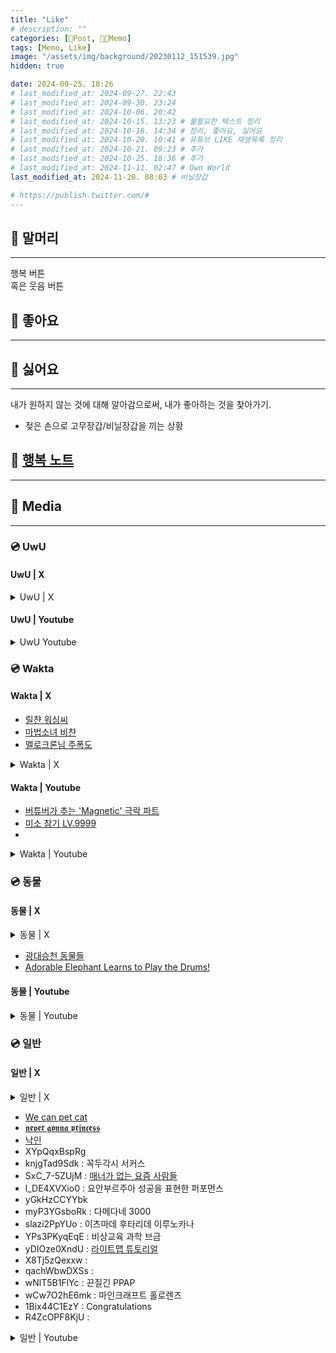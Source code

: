 ```yaml
---
title: "Like"
# description: ""
categories: [📀Post, 🍋‍🟩Memo]
tags: [Memo, Like]
image: "/assets/img/background/20230112_151539.jpg"
hidden: true

date: 2024-09-25. 18:26
# last_modified_at: 2024-09-27. 22:43
# last_modified_at: 2024-09-30. 23:24
# last_modified_at: 2024-10-06. 20:42
# last_modified_at: 2024-10-15. 13:23 # 불필요한 텍스트 정리
# last_modified_at: 2024-10-16. 14:34 # 정리, 좋아요, 싫어요
# last_modified_at: 2024-10-20. 10:41 # 유튜브 LIKE 재생목록 정리
# last_modified_at: 2024-10-21. 09:23 # 추가
# last_modified_at: 2024-10-25. 18:36 # 추가
# last_modified_at: 2024-11-11. 02:47 # Own World
last_modified_at: 2024-11-20. 08:03 # 비닐장갑

# https://publish.twitter.com/#
---
```


## 📀 말머리

---

행복 버튼  
혹은 웃음 버튼  

## 📀 좋아요

---

## 📀 싫어요

---

내가 원하지 않는 것에 대해 알아감으로써, 내가 좋아하는 것을 찾아가기.  

- 젖은 손으로 고무장갑/비닐장갑을 끼는 상황

## 📀 [행복 노트](https://x.com/pitco_dew/status/1845465738641129535)

---

## 📀 Media

---

### 💿 UwU

#### UwU | X

<details>
	<summary>UwU | X</summary>

<blockquote class="twitter-tweet" data-media-max-width="720" data-lang="ko"><a href="https://twitter.com/lanxcer/status/1332376282907037696?ref_src=twsrc%5Etfw">Jill</a></blockquote> <script async src="https://platform.twitter.com/widgets.js" charset="utf-8"></script>

<blockquote class="twitter-tweet" data-media-max-width="720" data-lang="ko"><a href="https://twitter.com/rnna_7/status/1827960032601706539?ref_src=twsrc%5Etfw">Jill</a></blockquote> <script async src="https://platform.twitter.com/widgets.js" charset="utf-8"></script>

<blockquote class="twitter-tweet" data-media-max-width="720" data-lang="ko"><a href="https://twitter.com/esukevi/status/1840763036308509079?ref_src=twsrc%5Etfw">3D Pixel</a></blockquote> <script async src="https://platform.twitter.com/widgets.js" charset="utf-8"></script>

<blockquote class="twitter-tweet" data-media-max-width="720" data-lang="ko"><a href="https://twitter.com/tomatoketchup96/status/1842562690407133519?ref_src=twsrc%5Etfw">Jill</a></blockquote> <script async src="https://platform.twitter.com/widgets.js" charset="utf-8"></script>

<blockquote class="twitter-tweet" data-media-max-width="720" data-lang="ko"><a href="https://twitter.com/ourloxeisgrxxt/status/1844069882071232930?ref_src=twsrc%5Etfw">아피미쿠 4컷</a></blockquote> <script async src="https://platform.twitter.com/widgets.js" charset="utf-8"></script>

<blockquote class="twitter-tweet" data-media-max-width="720" data-lang="ko"><a href="https://twitter.com/TopGyaru/status/1791713728422920473?ref_src=twsrc%5Etfw">World if we</a></blockquote> <script async src="https://platform.twitter.com/widgets.js" charset="utf-8"></script>

<blockquote class="twitter-tweet" data-media-max-width="720" data-lang="ko"><a href="https://twitter.com/kindcow__/status/1823234476602016033?ref_src=twsrc%5Etfw">빙과</a></blockquote> <script async src="https://platform.twitter.com/widgets.js" charset="utf-8"></script>

<blockquote class="twitter-tweet" data-media-max-width="720" data-lang="ko"><a href="https://twitter.com/1v9GG_/status/1809297679781855562?ref_src=twsrc%5Etfw">미니미 소나/그웬</a></blockquote> <script async src="https://platform.twitter.com/widgets.js" charset="utf-8"></script>

<blockquote class="twitter-tweet" data-media-max-width="720" data-lang="ko"><a href="https://twitter.com/yomooog/status/1812734381817205016?ref_src=twsrc%5Etfw">네코마타</a></a></blockquote> <script async src="https://platform.twitter.com/widgets.js" charset="utf-8"></script>

<blockquote class="twitter-tweet" data-media-max-width="720" data-lang="ko"><a href="https://twitter.com/nn161_9/status/1782726116320432446?ref_src=twsrc%5Etfw">니콜</a></blockquote> <script async src="https://platform.twitter.com/widgets.js" charset="utf-8"></script>

<blockquote class="twitter-tweet" data-media-max-width="720" data-lang="ko"><a href="https://twitter.com/RumblyF/status/1777038426946076704?ref_src=twsrc%5Etfw">짧은 애니메이션 스케치</a></blockquote> <script async src="https://platform.twitter.com/widgets.js" charset="utf-8"></script>

<blockquote class="twitter-tweet" data-media-max-width="720" data-lang="ko"><a href="https://twitter.com/yuumagurenooto/status/1692171607798923580?ref_src=twsrc%5Etfw">？？？？</a></blockquote> <script async src="https://platform.twitter.com/widgets.js" charset="utf-8"></script>

<blockquote class="twitter-tweet" data-media-max-width="720" data-lang="ko"><a href="https://twitter.com/arisu_archive/status/1656220719116849152?ref_src=twsrc%5Etfw">블루아카이브</a></blockquote> <script async src="https://platform.twitter.com/widgets.js" charset="utf-8"></script>

<blockquote class="twitter-tweet" data-media-max-width="720" data-lang="ko"><a href="https://twitter.com/notephos/status/1845994480224047167?ref_src=twsrc%5Etfw">최애의 아이</a></blockquote> <script async src="https://platform.twitter.com/widgets.js" charset="utf-8"></script>

</details>

#### UwU | Youtube

<details>
	<summary>UwU Youtube</summary>

DJMAX RESPECT V Muse Dash DLC Trailer  
{% include embed/youtube.html id = "Ec-o7ADa0p8" %}
체인소맨 애니메이션 오프닝  
{% include embed/youtube.html id = "dFlDRhvM4L0" %}
GenshoYasuda  
{% include embed/youtube.html id = "rPRV0CIbitQ" %}
{% include embed/youtube.html id = "kHQCJDo_RzI" %}
{% include embed/youtube.html id = "UxHsGE0JCuw" %}
{% include embed/youtube.html id = "6aRD4Dc4jEM" %}
Uno  
{% include embed/youtube.html id = "T3bdwuYaTkk" %}
Huh?  
{% include embed/youtube.html id = "XbdPzCW-bnI" %}
ZZZ  
{% include embed/youtube.html id = "_xXIC96jXBQ" %}
{% include embed/youtube.html id = "hXxMoRT0dmo" %}
{% include embed/youtube.html id = "x9iege1KDck" %}
Digitalcircus  
{% include embed/youtube.html id = "eeh0lx9D6xA" %}
{% include embed/youtube.html id = "G23fRh_cMmk" %}
억꾸꾸가 아님을 신리쨩으로 증명  
{% include embed/youtube.html id = "lc-268zfKjw" %}

</details>

### 💿 Wakta

#### Wakta | X

- [릴챤 워싱씨](https://x.com/cocho224/status/1735709034085486894)
- [마법소녀 비챤](https://x.com/Nega_mannaz/status/1671896491047395329)
- [멜로크론님 주폭도](https://x.com/melochron/status/1670998635646177281)

<details>
	<summary>Wakta | X</summary>

<blockquote class="twitter-tweet" data-media-max-width="720" data-lang="ko"><a href="https://twitter.com/foxleaf610/status/1839518326520729975?ref_src=twsrc%5Etfw">으음!?</a></blockquote> <script async src="https://platform.twitter.com/widgets.js" charset="utf-8"></script>

<blockquote class="twitter-tweet" data-media-max-width="720" data-lang="ko"><a href="https://twitter.com/V1ichan/status/1841138251756941645?ref_src=twsrc%5Etfw">갓경</a></blockquote> <script async src="https://platform.twitter.com/widgets.js" charset="utf-8"></script>

<blockquote class="twitter-tweet" data-media-max-width="720" data-lang="ko"><a href="https://twitter.com/migyul22/status/1841737603210739767?ref_src=twsrc%5Etfw">보거형과 와꾸텽</a></blockquote> <script async src="https://platform.twitter.com/widgets.js" charset="utf-8"></script>

<blockquote class="twitter-tweet" data-media-max-width="720" data-lang="ko"><a href="https://twitter.com/iam_282/status/1746507042029015199?ref_src=twsrc%5Etfw">칵</a></blockquote> <script async src="https://platform.twitter.com/widgets.js" charset="utf-8"></script>

<blockquote class="twitter-tweet" data-media-max-width="720" data-lang="ko"><a href="https://twitter.com/buck_0610/status/1656699566127976449?ref_src=twsrc%5Etfw">고개 까딱임</a></blockquote> <script async src="https://platform.twitter.com/widgets.js" charset="utf-8"></script>

<blockquote class="twitter-tweet" data-media-max-width="720" data-lang="ko"><a href="https://twitter.com/Abchimy__/status/1834858069144355204?ref_src=twsrc%5Etfw">마리</a></blockquote> <script async src="https://platform.twitter.com/widgets.js" charset="utf-8"></script>

<blockquote class="twitter-tweet" data-media-max-width="720" data-lang="ko"><a href="https://twitter.com/ch5danforwakta/status/1807043324068643248?ref_src=twsrc%5Etfw">미미짱짱세용과 티파니</a></blockquote> <script async src="https://platform.twitter.com/widgets.js" charset="utf-8"></script>

<blockquote class="twitter-tweet" data-media-max-width="720" data-lang="ko"><a href="https://twitter.com/dyubu0902/status/1740350296336028136?ref_src=twsrc%5Etfw">너에게 닿기를 - 베드엔딩</a></blockquote> <script async src="https://platform.twitter.com/widgets.js" charset="utf-8"></script>

<blockquote class="twitter-tweet" data-media-max-width="720" data-lang="ko"><a href="https://twitter.com/Hzip_001/status/1735288649930133602?ref_src=twsrc%5Etfw">ㅔ</a></blockquote> <script async src="https://platform.twitter.com/widgets.js" charset="utf-8"></script>

<blockquote class="twitter-tweet" data-media-max-width="720" data-lang="ko"><a href="https://twitter.com/dyubu0902/status/1737761292939821071?ref_src=twsrc%5Etfw">이세페 르르땅</a></blockquote> <script async src="https://platform.twitter.com/widgets.js" charset="utf-8"></script>

<blockquote class="twitter-tweet" data-media-max-width="720" data-lang="ko"><a href="https://twitter.com/swnchann/status/1707345849750306970?ref_src=twsrc%5Etfw">앙탈 르르땅</a></blockquote> <script async src="https://platform.twitter.com/widgets.js" charset="utf-8"></script>

<blockquote class="twitter-tweet" data-media-max-width="720" data-lang="ko"><a href="https://twitter.com/mkmk01092/status/1693080163687231976?ref_src=twsrc%5Etfw">분홍 르르땅</a></blockquote> <script async src="https://platform.twitter.com/widgets.js" charset="utf-8"></script>

<blockquote class="twitter-tweet" data-media-max-width="720" data-lang="ko"><a href="https://twitter.com/drr7518/status/1688904846135676930?ref_src=twsrc%5Etfw">여우였어 르르땅</a></blockquote> <script async src="https://platform.twitter.com/widgets.js" charset="utf-8"></script>

<blockquote class="twitter-tweet" data-media-max-width="720" data-lang="ko"><a href="https://twitter.com/dd_epari/status/1685296944900632577?ref_src=twsrc%5Etfw">확대 르르땅</a></blockquote> <script async src="https://platform.twitter.com/widgets.js" charset="utf-8"></script>

<blockquote class="twitter-tweet" data-media-max-width="720" data-lang="ko"><a href="https://twitter.com/jr_rixve/status/1640255759303970817?ref_src=twsrc%5Etfw">앙 르르땅</a></blockquote> <script async src="https://platform.twitter.com/widgets.js" charset="utf-8"></script>

<blockquote class="twitter-tweet" data-media-max-width="720" data-lang="ko"><a href="https://twitter.com/WAK_aci/status/1610678723325628416?ref_src=twsrc%5Etfw">토끼 르르땅</a></blockquote> <script async src="https://platform.twitter.com/widgets.js" charset="utf-8"></script>

<blockquote class="twitter-tweet" data-media-max-width="720" data-lang="ko"><a href="https://twitter.com/Bobppa_owo/status/1798027418336366791?ref_src=twsrc%5Etfw"> 하품하는 토끼 르릇땅 </a></blockquote> <script async src="https://platform.twitter.com/widgets.js" charset="utf-8"></script>

<blockquote class="twitter-tweet" data-media-max-width="720" data-lang="ko"><a href="https://twitter.com/drr7518/status/1609320745074831361?ref_src=twsrc%5Etfw">드르륵 탁</a></blockquote> <script async src="https://platform.twitter.com/widgets.js" charset="utf-8"></script>

<blockquote class="twitter-tweet" data-media-max-width="720" data-lang="ko"><a href="https://twitter.com/lem_ming_/status/1604833431107833856?ref_src=twsrc%5Etfw">칭얼 르르땅</a></blockquote> <script async src="https://platform.twitter.com/widgets.js" charset="utf-8"></script>

<blockquote class="twitter-tweet" data-media-max-width="720" data-lang="ko"><a href="https://twitter.com/lem_ming_/status/1601158708641247232?ref_src=twsrc%5Etfw">쪽 콘르르</a></blockquote> <script async src="https://platform.twitter.com/widgets.js" charset="utf-8"></script>

<blockquote class="twitter-tweet" data-media-max-width="720" data-lang="ko"><a href="https://twitter.com/lem_ming_/status/1597575431754231809?ref_src=twsrc%5Etfw">냥냥펀치 르르땅</a></blockquote> <script async src="https://platform.twitter.com/widgets.js" charset="utf-8"></script>

<blockquote class="twitter-tweet" data-media-max-width="720" data-lang="ko"><a href="https://twitter.com/Nyong_wak/status/1529814456363995136?ref_src=twsrc%5Etfw">쾌녀 르르땅</a></blockquote> <script async src="https://platform.twitter.com/widgets.js" charset="utf-8"></script>

<blockquote class="twitter-tweet" data-media-max-width="720" data-lang="ko"><a href="https://twitter.com/canindaeyo/status/1673600024905928705?ref_src=twsrc%5Etfw">브이챤</a></blockquote> <script async src="https://platform.twitter.com/widgets.js" charset="utf-8"></script>

<blockquote class="twitter-tweet" data-media-max-width="720" data-lang="ko"><a href="https://twitter.com/plu_Vii_a/status/1596188612403818496?ref_src=twsrc%5Etfw">왕</a></blockquote> <script async src="https://platform.twitter.com/widgets.js" charset="utf-8"></script>

<blockquote class="twitter-tweet" data-media-max-width="720" data-lang="ko"><a href="https://twitter.com/seguZzangsegu/status/1692502799630971339?ref_src=twsrc%5Etfw">비상 볼빵빵</a></blockquote> <script async src="https://platform.twitter.com/widgets.js" charset="utf-8"></script>

<blockquote class="twitter-tweet" data-media-max-width="720" data-lang="ko"><a href="https://twitter.com/seguZzangsegu/status/1693276937626800335?ref_src=twsrc%5Etfw">홈파티</a></blockquote> <script async src="https://platform.twitter.com/widgets.js" charset="utf-8"></script>

<blockquote class="twitter-tweet" data-media-max-width="720" data-lang="ko"><a href="https://twitter.com/ff9910e/status/1723670261378257056?ref_src=twsrc%5Etfw">몸 꼬이는 르르땅</a></blockquote> <script async src="https://platform.twitter.com/widgets.js" charset="utf-8"></script>

<blockquote class="twitter-tweet" data-media-max-width="720" data-lang="ko"><a href="https://twitter.com/dd_epari/status/1725156673558392979?ref_src=twsrc%5Etfw">스시버거</a></blockquote> <script async src="https://platform.twitter.com/widgets.js" charset="utf-8"></script>

<blockquote class="twitter-tweet" data-media-max-width="720" data-lang="ko"><a href="https://twitter.com/dd_epari/status/1692872918467068135?ref_src=twsrc%5Etfw">참혹한 모습</a></blockquote> <script async src="https://platform.twitter.com/widgets.js" charset="utf-8"></script>

<blockquote class="twitter-tweet" data-media-max-width="720" data-lang="ko"><a href="https://twitter.com/sollog8__/status/1738187007720063082?ref_src=twsrc%5Etfw">카감</a></blockquote> <script async src="https://platform.twitter.com/widgets.js" charset="utf-8"></script>

<blockquote class="twitter-tweet" data-media-max-width="720" data-lang="ko"><a href="https://twitter.com/drr7518/status/1542861876358705153?ref_src=twsrc%5Etfw">고루시</a></blockquote> <script async src="https://platform.twitter.com/widgets.js" charset="utf-8"></script>

<blockquote class="twitter-tweet" data-media-max-width="720" data-lang="ko"><a href="https://twitter.com/i__ii_11/status/1707719338810360028?ref_src=twsrc%5Etfw">마법 숙녀</a></blockquote> <script async src="https://platform.twitter.com/widgets.js" charset="utf-8"></script>

</details>

#### Wakta | Youtube

- [버튜버가 추는 'Magnetic' 극락 파트](https://www.youtube.com/watch?v=_FOAijVo3_w)
- [미소 참기 LV.9999](https://www.youtube.com/watch?v=ajyEGw6hD_E)
- [](https://youtu.be/nunEtQM82fo?si=WVKRgHb8rSQdK8D2)

<details>
	<summary>Wakta | Youtube</summary>

오카네 고세구  
{% include embed/youtube.html id = "ofA-OwBfMVM" %}
HONEYPIE  
{% include embed/youtube.html id = "uAqe7OoksNM" %}
귀여운 두들댄스!  
{% include embed/youtube.html id = "YAWjX5TTgOk" %}
베란다즈의 인사법  
{% include embed/youtube.html id = "3dAp1PHvO2k" %}
마츠다 세이코 - 푸른산호초 cover  
{% include embed/youtube.html id = "d2c9Q9HCGaQ" %}
갈 땐 가더라도 담배 한 대 정도는 괜찮잖아?  
{% include embed/youtube.html id = "PAmPrZHWwcY" %}
비챤님이랑 스근하게 맞담하기  
{% include embed/youtube.html id = "KiFfbTO1Kak" %}
이세돌 피코파크 합방  
{% include embed/youtube.html id = "hByavt7X52E" %}
또 시작이네  
{% include embed/youtube.html id = "wXeX8-N_kY0" %}
밖에서 자기도 모르게 내수 용어를 쓰는 메보즈  
{% include embed/youtube.html id = "mTe94pi2V44" %}
아이네식 경멸 표정  
{% include embed/youtube.html id = "MO0OA0Xg53Y" %}
목소리 갑자기 바뀌는 르르땅  
{% include embed/youtube.html id = "MN5CSuZQ-Co" %}
역대급 주랄  
{% include embed/youtube.html id = "0Wt9R4JwPMg" %}
닥쳐 사랑해  
{% include embed/youtube.html id = "YEHGfqquWqc" %}
흠르르  
{% include embed/youtube.html id = "koRKcVCpJc0" %}
모뇨모뇨모뇨모뇨  
{% include embed/youtube.html id = "QUjyCMBiiJU" %}
AI 번역 영상을 다시 AI로 번역한다면?  
{% include embed/youtube.html id = "FqUBfuhyKzQ" %}
주르르 차렷.  
{% include embed/youtube.html id = "rJHxnQQ2lb0" %}
지치고 힘들때 보세요  
{% include embed/youtube.html id = "jXN23Gqr5rQ" %}
자기 vs 안자기  
{% include embed/youtube.html id = "ckIZqOsKD1g" %}
비소가 더 바보인 이유  
{% include embed/youtube.html id = "eJhLBHFra-s" %}
나두 여자야  
{% include embed/youtube.html id = "-cyHxzblc44" %}
망냥냥의 사인은 B  
{% include embed/youtube.html id = "FsW0ezv2ckM" %}
앙 내꺼띠~  
{% include embed/youtube.html id = "ODGubRQsLI8" %}
그거 실례라구요!!!  
{% include embed/youtube.html id = "cl5Jp10yooE" %}
죽으면 캐릭터가 삭제되는 짱 어려운 게임 ㄷㄷ  
{% include embed/youtube.html id = "vAPbSOanY2U" %}
어딘가 이상한 And July MV  
{% include embed/youtube.html id = "lxZVngiJKvg" %}
이세돌 규정위반  
{% include embed/youtube.html id = "R7gyqUkYkso" %}
대박유행예감 호감송  
{% include embed/youtube.html id = "XD07S3xia8w" %}
미안 르르땅 근데 오늘 이쁘네  
{% include embed/youtube.html id = "gz9g0H2dooI" %}
멤버들과 2021 빼빼로데이 영상 같이보기  
{% include embed/youtube.html id = "H-TNUcNGBdo" %}
이세돌 풀더빙 미연시 1탄  
{% include embed/youtube.html id = "y6mnUx580yQ" %}
왁굳님 집  
{% include embed/youtube.html id = "H5_euoo7ekM" %}
주르르의 이세돌 데뷔 전 전생  
{% include embed/youtube.html id = "0ZT78C6N1oc" %}
르르 삐질게!  
{% include embed/youtube.html id = "K19LFTjQ6zY" %}
비챤의 결혼식  
{% include embed/youtube.html id = "K9_IP1Cgr54" %}
부동의 첫사랑 통기타 라이브  
{% include embed/youtube.html id = "R_KHMGpnXAc" %}
생일날 생축노래를 본인이 부르는 사람  
{% include embed/youtube.html id = "S6mfLrjQAbU" %}
가만있지 않을꼬야  
{% include embed/youtube.html id = "smU7MqFE_Ag" %}
뒤집힌 이네~  
{% include embed/youtube.html id = "ymdbOTccy5o" %}
절대 못때리는 위빙  
{% include embed/youtube.html id = "XzoQGAVFeVE" %}
고멤 2주년  
{% include embed/youtube.html id = "1-87BrfMnqg" %}
10초동안 갑분싸난 도네 리액션  
{% include embed/youtube.html id = "15Pq8u6mLzA" %}
르르방 최초 업적 달성 축하드립니다.  
{% include embed/youtube.html id = "d81xoQbyZnk" %}
'이기자'를 거꾸로 하면?  
{% include embed/youtube.html id = "4YmTmrBPEl4" %}
하쿠가 심은 나무 부수는 캘칼  
{% include embed/youtube.html id = "Sel8MhE7CXE" %}
아이돌의 살냄새  
{% include embed/youtube.html id = "mG7oTXjSJjI" %}
오빠 차 있어?  
{% include embed/youtube.html id = "70hu9IFj7n8" %}
환불이 두려운 당근네  
{% include embed/youtube.html id = "fTflAb2r63A" %}
채팅없어서 눈치 보는 버튜버  
{% include embed/youtube.html id = "Gg-QPa5n9gc" %}
둘기 뭐야!  
{% include embed/youtube.html id = "xKEdjJixWMU" %}
절대 사과 하지 않는 남편  
{% include embed/youtube.html id = "gK1gz5qeB7U" %}

</details>

### 💿 동물

#### 동물 | X

<details>
	<summary>동물 | X</summary>

<blockquote class="twitter-tweet" data-media-max-width="720" data-lang="ko"><a href="https://twitter.com/PostsOfCats/status/1832676429219193163?ref_src=twsrc%5Etfw">앉는 검은 고양이</a></blockquote> <script async src="https://platform.twitter.com/widgets.js" charset="utf-8"></script>

<blockquote class="twitter-tweet" data-media-max-width="720" data-lang="ko"><a href="https://twitter.com/healing_storage/status/1817052216907432405?ref_src=twsrc%5Etfw">긴 막대기를 문 닥스훈트</a></blockquote> <script async src="https://platform.twitter.com/widgets.js" charset="utf-8"></script>

<blockquote class="twitter-tweet" data-media-max-width="720" data-lang="ko"><a href="https://twitter.com/healing_storage/status/1809560899189109154?ref_src=twsrc%5Etfw">들 뜬 시바</a></blockquote> <script async src="https://platform.twitter.com/widgets.js" charset="utf-8"></script>

<blockquote class="twitter-tweet" data-media-max-width="720" data-lang="ko"><a href="https://twitter.com/healing_storage/status/1808058526633472184?ref_src=twsrc%5Etfw">3단 고양이</a></blockquote> <script async src="https://platform.twitter.com/widgets.js" charset="utf-8"></script>

<blockquote class="twitter-tweet" data-media-max-width="720" data-lang="ko"><a href="https://twitter.com/healing_storage/status/1807071434189258959?ref_src=twsrc%5Etfw">하얀 족제비</a></blockquote> <script async src="https://platform.twitter.com/widgets.js" charset="utf-8"></script>

<blockquote class="twitter-tweet" data-media-max-width="720" data-lang="ko"><a href="https://twitter.com/healing_storage/status/1835637176522142096?ref_src=twsrc%5Etfw">베개를 문 고양이</a></blockquote> <script async src="https://platform.twitter.com/widgets.js" charset="utf-8"></script>

<blockquote class="twitter-tweet" data-media-max-width="720" data-lang="ko"><a href="https://twitter.com/shouldhaveanima/status/1690287463951118336?ref_src=twsrc%5Etfw">아기 문어</a></blockquote> <script async src="https://platform.twitter.com/widgets.js" charset="utf-8"></script>

<blockquote class="twitter-tweet" data-media-max-width="720" data-lang="ko"><a href="https://twitter.com/healing_storage/status/1637682747803324416?ref_src=twsrc%5Etfw">웰시코기</a></blockquote> <script async src="https://platform.twitter.com/widgets.js" charset="utf-8"></script>

</details>

- [광대승천 동물들](https://www.youtube.com/watch?v=6GtBMQ_JaXg)
- [Adorable Elephant Learns to Play the Drums!](https://www.youtube.com/watch?v=TMg0hDCm31k)

#### 동물 | Youtube

<details>
	<summary>동물 | Youtube</summary>

wawa  
{% include embed/youtube.html id = "N_s_ZTeiXxE" %}
도시공원에 작은 물그릇 하나 갖다두면 생기는 일  
{% include embed/youtube.html id = "GDDDYmS2SMM" %}
이집트 다합에서 밥을 먹으면?  
{% include embed/youtube.html id = "-Z_hFj4S9Q8" %}

</details>

### 💿 일반

#### 일반 | X

<details>
	<summary>일반 | X</summary>

<blockquote class="twitter-tweet" data-media-max-width="720" data-lang="ko"><a href="https://twitter.com/maburuiz/status/1832761200326689230?ref_src=twsrc%5Etfw">Michael, what's wrong?</a></blockquote> <script async src="https://platform.twitter.com/widgets.js" charset="utf-8"></script>

<blockquote class="twitter-tweet" data-media-max-width="720" data-lang="ko"><a href="https://twitter.com/Hanguny/status/1541239177328463872?ref_src=twsrc%5Etfw">하루 우라라</a></blockquote> <script async src="https://platform.twitter.com/widgets.js" charset="utf-8"></script>

<blockquote class="twitter-tweet" data-media-max-width="720" data-lang="ko"><a href="https://twitter.com/tyomateee/status/1654796088979886080?ref_src=twsrc%5Etfw">두부까는 호시노 겐</a></blockquote> <script async src="https://platform.twitter.com/widgets.js" charset="utf-8"></script>

<blockquote class="twitter-tweet" data-media-max-width="720" data-lang="ko"><a href="https://twitter.com/TheFigen_/status/1815166372693070245?ref_src=twsrc%5Etfw">축구 테이블</a></blockquote> <script async src="https://platform.twitter.com/widgets.js" charset="utf-8"></script>

<blockquote class="twitter-tweet" data-media-max-width="720" data-lang="ko"><a href="https://twitter.com/_MisterMiles_/status/1804089382556545120?ref_src=twsrc%5Etfw">닌텐도</a></blockquote> <script async src="https://platform.twitter.com/widgets.js" charset="utf-8"></script>

<blockquote class="twitter-tweet" data-media-max-width="720" data-lang="ko"><a href="https://twitter.com/GameboyJuntaro/status/1656345846936670208?ref_src=twsrc%5Etfw">VA-11 HALL-A GameBoy</a></blockquote> <script async src="https://platform.twitter.com/widgets.js" charset="utf-8"></script>

</details>

- [We can pet cat](https://www.youtube.com/watch?v=3m5a7pVqLNc)
- [𝖓𝖊𝖛𝖊𝖗 𝖌𝖔𝖓𝖓𝖆 𝖕𝖗𝖎𝖓𝖈𝖊𝖘𝖘](https://www.youtube.com/watch?v=MYpZYPI-cYI)
- [낙인](https://www.youtube.com/watch?v=dJxyL8R5dBs)
- XYpQqxBspRg
- knjgTad9Sdk : 꼭두각시 서커스
- SxC_7-5ZUjM : [매너가 없는 요즘 사람들](https://www.fmkorea.com/6794331213)
- l_DE4XVXio0 : 요안부르주아 성공을 표현한 퍼포먼스
- yGkHzCCYYbk
- myP3YGsboRk : 다메다네 3000
- slazi2PpYUo : 이츠마데 후타리데 이루노카나
- YPs3PKyqEqE : 비상교육 과학 브금
- yDIOze0XndU : [라이트맵 튜토리얼](https://discussions.unity.com/t/bakery-gpu-lightmapper-v1-96-rtpreview-released/704890/5470?page=274)
- X8Tj5zQexxw :
- qachWbwDXSs :
- wNlT5B1FlYc : 끈질긴 PPAP
- wCw7O2hE6mk : 마인크래프트 홀로렌즈
- 1Bix44C1EzY : Congratulations
- R4ZcOPF8KjU :

<details>
	<summary>일반 | Youtube</summary>

당신의 사랑해는 어디?  
{% include embed/youtube.html id = "-fyXK3SJ8Bc" %}
띵곡 인트로 만드는 방법  
{% include embed/youtube.html id = "X5g3bFklufE" %}
힘들게 산을 오른 진짜 이유  
{% include embed/youtube.html id = "RakrY_mQDCY" %}
스토리 컷씬 스킵하면 안되는 이유  
{% include embed/youtube.html id = "FIbEtvsOKhE" %}
어~때~?  
{% include embed/youtube.html id = "VhJh_4awSG4" %}
양말 한 짝이 불러온 물벼락  
{% include embed/youtube.html id = "WbrJ-DencBg" %}
maplestory explorer animation  
{% include embed/youtube.html id = "MzQfFbBWoYU" %}
Macarena  
{% include embed/youtube.html id = "8wrugP1hlbY" %}
무한 진정제 복용  
{% include embed/youtube.html id = "Szzso9rnDXs" %}
끝나지 않는 뭉탱이 챌린지  
{% include embed/youtube.html id = "6M5HIsCfONo" %}
킥보드가 뭐?  
{% include embed/youtube.html id = "Roi6DkIKDAo" %}
흔한 성우지망생 버튜버의 병맛 더빙  
{% include embed/youtube.html id = "gI8RIHbF-Uc" %}
오마이굿니스  
{% include embed/youtube.html id = "QD4HpVtMmL8" %}
메타톤전  
{% include embed/youtube.html id = "MzKV8LYHUxk" %}
위잉위잉  
{% include embed/youtube.html id = "YHUnebgpMT8" %}
I Wanna Be Your Ghost  
{% include embed/youtube.html id = "xQ5NBeq4TfE" %}
Hog Rider  
{% include embed/youtube.html id = "_Gh2x9uQ6mQ" %}
아케인 다큐  
{% include embed/youtube.html id = "Mz4-38d3-AE" %}
The Girl from Ipanema  
{% include embed/youtube.html id = "xZJbbrlw00k" %}
95세 재즈 가수의 노래 실력  
{% include embed/youtube.html id = "WzK97Y1aJ_w" %}
침투부 웃음 참기 10단계  
{% include embed/youtube.html id = "GiZ5N6nwX7M" %}
Shared Piano  
{% include embed/youtube.html id = "GsK4-Ud9cck" %}
왁과같이  
{% include embed/youtube.html id = "2oOrmRHFkSQ" %}
주르르 vs 우왁굳 아저씨 - 애니메이션  
{% include embed/youtube.html id = "Cw1DPb9Y0fk" %}
[스플래툰 애니메이션] 길변의 피크닉  
{% include embed/youtube.html id = "XKJDGHPa4Nw" %}
【スクランブル交差点再現ジオラマ】総集編 1年以上の制作過程を30分に凝縮【DIY】Making a Diorama of the Shibuya Crossing in Tokyo  
{% include embed/youtube.html id = "5J8LgG45c2Q" %}
How to play jazz in a minute  
{% include embed/youtube.html id = "nB1xt78S7m0" %}
【ライブ】シル・ヴ・プレジデント／P丸様。「Peace Parade!!」 in 両国国技館！【#ぴーぱれ】  
{% include embed/youtube.html id = "cB_jVZo4kdM" %}
シロナ戦  
{% include embed/youtube.html id = "M1fff78KUV4" %}
i didn't expect this  
{% include embed/youtube.html id = "b9x-4JxSxjQ" %}
우왁굳이 말하는 해루석연대기  
{% include embed/youtube.html id = "YE3hwD0nQsg" %}
태민아 괜찮아???  
{% include embed/youtube.html id = "E4EPBxdi--E" %}
안테나 이슈  
{% include embed/youtube.html id = "c-mvQ4y3slw" %}
向天再借五百年  
{% include embed/youtube.html id = "WBjKV3_lfZI" %}
어떠냐 긴장되냐 #Shorts  
{% include embed/youtube.html id = "T5PKqYyzMJI" %}
When the teacher can’t get the movie to load and the kid who knows computers shows up  
{% include embed/youtube.html id = "gPlZNI9bjCA" %}
When you only know 2 notes but you want to play jazz  
{% include embed/youtube.html id = "2HJP7Qz1a-Q" %}
다음 중 한 사람을 꼭 죽여야 한다면 당신은 누구를 죽이시겠습니까? - VR챗 상황극  
{% include embed/youtube.html id = "oRPtvy897Ic" %}
Interactive Fractal Zoom - Intro: Fractal Selection  
{% include embed/youtube.html id = "oxoFFOZ27PI" %}
DIGITAL LANGUAGE  
{% include embed/youtube.html id = "dxiE9OqJ2Sc" %}
내 편이 필요할 때 (song by 카더가든)  
{% include embed/youtube.html id = "Ce_b9pqi670" %}
[KR] Google Play l Indie Games Festival 2021  
{% include embed/youtube.html id = "Okjn4bEDtDI" %}
공부 의지 올려주는 영상 - 니시무라 호노카  
{% include embed/youtube.html id = "8vBIPldIQ6Q" %}
가장 복잡한 잠금 패턴을 찾아보자  
{% include embed/youtube.html id = "PKjbBQ0PBCQ" %}
[Pokemon] before evolution after evolution  
{% include embed/youtube.html id = "Fd4y9mpP9zM" %}
A music visualizer world named LOST IT! : VRCHAT  
{% include embed/youtube.html id = "5xfGn4OQhkg" %}
I am Steal Alive  
{% include embed/youtube.html id = "AUpX0b4913I" %}
완소 퍼펙트 반장 - 입술 OK 헤어 스타일 OK 교복 OK!  
{% include embed/youtube.html id = "hkqBzqV5Yro" %}
287 | Dune  
{% include embed/youtube.html id = "1VHT2Sp_KQU" %}
사과드립니다  
{% include embed/youtube.html id = "nRi8Zt46-H0" %}
D4DJ Opening Rap Loop. (Kyoko and Saki)  
{% include embed/youtube.html id = "9Oxu-6yKj_8" %}
Bad apple but its discord messages  
{% include embed/youtube.html id = "PLP9c0Z4Q3Y" %}
Animating "Rap Dog" LIVE  
{% include embed/youtube.html id = "S5gwVVleGWU" %}
원신 | 감우 캐릭터 PV-「리월항의 하룻밤」  
{% include embed/youtube.html id = "P_ndbBYvpiQ" %}
Every sound is SINE  
{% include embed/youtube.html id = "UrBZsUBibtk" %}
1시간동안 도윤이 부르는 영상 (요청)  
{% include embed/youtube.html id = "_q8ltCNRuj0" %}
JOOOOOOOOOOOOOOOOOOOOOOOOOOOOOOOOOOOOOOOOOOOOOOOOOOOOOOOOOOOOOOOOOOOOOOOOOOOOOOOOOOOOOOOOOOOOOOOOOoj  
{% include embed/youtube.html id = "Qkfyr-UpUp0" %}
The Dreamyard (Unused Basement/B2F)*EXTENDED*[Pokémon: Black & White]  
{% include embed/youtube.html id = "b7QEgFwpzU0" %}
마! 이게 사이버펑크다!  
{% include embed/youtube.html id = "YIMRxZVqI8Q" %}
현재까지도 완벽히 설명이 안 되는 화학반응 (절대 따라하지 마세요)  
{% include embed/youtube.html id = "a59WaLwRYGY" %}
infinite meme [flipaclip]  
{% include embed/youtube.html id = "67YiwpLUqG4" %}
21살! 주먹맨(니쥬잇사이! 코부시데)  
{% include embed/youtube.html id = "plE0Tak-ms4" %}
Let’s BUILD a COMPUTER in CONWAY's GAME of LIFE ⠠⠵  
{% include embed/youtube.html id = "Kk2MH9O4pXY" %}
EP9: 여름엔 치마가 최고야~  
{% include embed/youtube.html id = "sppVENnFmmI" %}
Mum Fools Kids With Hatching Egg Prank  
{% include embed/youtube.html id = "bxNvOcyz4MI" %}
정다면체는 사실 48종류 있음  
{% include embed/youtube.html id = "_hjRvZYkAgA" %}
[케인] 알까기 고인물의 사기 200706  
{% include embed/youtube.html id = "fp-MxhQFjPE" %}
american woodcock dance 미국멧도요  
{% include embed/youtube.html id = "VsB-EQx-NDE" %}
📺Drive to 1980 Love  
{% include embed/youtube.html id = "BpHJ13rMVr8" %}
556 또우 액기스 모음  
{% include embed/youtube.html id = "OyQw3XJFB3Y" %}
예측할 수 없는 난제라 불리는 물리학 실험.. 충격적인 삼중 진자운동  
{% include embed/youtube.html id = "W_oDaNr53PQ" %}
요루시카 - 사상범 ( OFFICIAL VIDEO )  
{% include embed/youtube.html id = "ENcnYh79dUY" %}
Dr. PolPol  
{% include embed/youtube.html id = "w4P5rWFx9LA" %}
シロナ戦  
{% include embed/youtube.html id = "afc53yDtc64" %}
Power tower fractal zoom II  
{% include embed/youtube.html id = "aN6lpqwHddw" %}
2021 BMW 5 Series - Official Trailer  
{% include embed/youtube.html id = "cy3Gxr92_Dg" %}
We're Finally Landing (10 Hour Version)  
{% include embed/youtube.html id = "nK0K5OKx7-Y" %}
[영상 연출] 관객의 시선을 이끌기 위한 6가지 필수 구도.  
{% include embed/youtube.html id = "6PvPFdrk6Cg" %}
역대급 비명ㅋㅋㅋㅋ 다이아 풀인첸 입고 용암바다에 빠졌다! 과연 그들의 운명은? - 엔더드래곤을 잡는 그날까지 5화 (엔잡그5화) / 마인크래프트  
{% include embed/youtube.html id = "3cKdVLGQCK0" %}
PV [사랑, 기억하고 있습니까] (MIRROR Ver.) 愛・おぼえていますか 초시공요새 마크로스  
{% include embed/youtube.html id = "4AOONH3xTMQ" %}
오예 ~! 처음으로 펜타킬 했습니다!!! - 우왁굳의 리그오브레전드 하이라이트 아펠리오스  
{% include embed/youtube.html id = "FmHrrLFnTEg" %}
강철의 망령 - League Edit  
{% include embed/youtube.html id = "9Fh4ABZfPEU" %}
How JoJo Fans Say Goodbye to 2019  
{% include embed/youtube.html id = "DXxZkvnDZ-c" %}
DJMAX RESPECT V Title Screen / Menu Music Theme (Finger Starz) [STEAM / PC]  
{% include embed/youtube.html id = "amtQNK5oDf4" %}
12 Super Satisfying Sounds in Minecraft [ASMR]  
{% include embed/youtube.html id = "4sgVYptyDb0" %}
This Minecraft video will comfort you.  
{% include embed/youtube.html id = "mJlean5tALg" %}
해리포터OST에 숨겨진 소름돋는 비밀  
{% include embed/youtube.html id = "R3rdGwiJP2U" %}
【ガレキ】艦これ-鹿島のフィギュアを作る/KanColle-Kashima Garage kit figure assembling and painting.  
{% include embed/youtube.html id = "8l_8RLeBWZY" %}
「OC」Love you meme / Original meme  
{% include embed/youtube.html id = "gT6LBrAK_S8" %}
Dubai Magnum - at Emirates Mall  
{% include embed/youtube.html id = "66mTbvF2Ang" %}
Giorno's Power Move  
{% include embed/youtube.html id = "X2Wnx1pdfvs" %}
This video will give you anxiety  
{% include embed/youtube.html id = "Fkbplf44dvY" %}
지구의 눈?? 우주에서 바라본 '사하라의 눈' (내레이션: 베어 그릴스)  
{% include embed/youtube.html id = "ncvIC5kqZXI" %}
Shantae and the Seven Sirens - Opening Animation [HD 1080P]  
{% include embed/youtube.html id = "qCGlYlY6e_w" %}
흰 종이를 보면 막막할 때  
{% include embed/youtube.html id = "J9s34-LGsB4" %}
고대의 미스터리, 새로 발견된 나스카 지상화  
{% include embed/youtube.html id = "LnQiBtq3kLs" %}
SGT Frog / Keroro Gunsou OST: CD 1  
{% include embed/youtube.html id = "NXikEdJY28w" %}
SGT Frog / Keroro Gunsou OST: CD 2  
{% include embed/youtube.html id = "xVQY9nMtISY" %}
SHOWDOWN - League Edit  
{% include embed/youtube.html id = "cShyvm26MsY" %}
Yakuza - 馬鹿みたい Baka Mitai - Off Vocal Karaoke  
{% include embed/youtube.html id = "AP51Tny7y_g" %}
"O Kawaii Koto" - Kaguya-sama  
{% include embed/youtube.html id = "9-TA73BBJlM" %}
Kitbull | Pixar SparkShorts  
{% include embed/youtube.html id = "AZS5cgybKcI" %}
あいさつ  
{% include embed/youtube.html id = "mwvdZQc68nc" %}
Incoming Call From Sans  
{% include embed/youtube.html id = "Ltwc9FVlnng" %}
단죠송 ①  
{% include embed/youtube.html id = "m5gvpYtnYFA" %}
UDEMY IS AWFUL  
{% include embed/youtube.html id = "g_ZIqxg_za4" %}
인터스텔라의 음악이 그렇게 소름끼치는 이유  
{% include embed/youtube.html id = "mWPenJNSPso" %}
Two Vortex Rings Colliding in SLOW MOTION - Smarter Every Day 195  
{% include embed/youtube.html id = "EVbdbVhzcM4" %}
"HOOD NARUTO" pt.3 (full video) naruto vs sasuke  
{% include embed/youtube.html id = "QhBnZ6NPOY0" %}
[우왁굳] 09왁굳이 부르는 포켓몬스터♬  
{% include embed/youtube.html id = "2X7XsyFaEFo" %}
팬게임인데 퀄리티 실화냐? 스팀에 팔아도 되겠네 - 왁좌의 게임  
{% include embed/youtube.html id = "aXMDymRcIrg" %}
마법사와 왕님(2017) - 청강 애니메이션 2017 2학년 2학기 과제물  
{% include embed/youtube.html id = "lPkmD4smqWY" %}
"초속5센티미터" 우리말 더빙판 메인예고편 공개!  
{% include embed/youtube.html id = "dLn7N6Dyxbo" %}
[왁굳] Just Watch It! (걍 쳐보세요) #short  
{% include embed/youtube.html id = "pir8yPNB0Po" %}
STRANDBEEST EVOLUTION 2017  
{% include embed/youtube.html id = "LewVEF2B_pM" %}
당신을 짝사랑하던 그때 그 시절, 소심한 여학생 RP ∥ Korean Girlfriend Asmr  
{% include embed/youtube.html id = "EbhvE9T16as" %}
한국어 ASMR ∥ 당신을 짝사랑하던 그때 그시절, 소심한 여학생 두번째 RP ∥ Korean Girlfriend Asmr ∥ Roleplaying  
{% include embed/youtube.html id = "nB2mphC5nHs" %}
당신을 짝사랑하던 그때 그시절, 소심한 여학생 세번째 RP  
{% include embed/youtube.html id = "J2JOE13Gc9s" %}
비공식 우왁굳방송 오프닝 (얏타)  
{% include embed/youtube.html id = "K7V1lQr0YzU" %}
Free hentai  
{% include embed/youtube.html id = "keJZyDPj5yE" %}
Math Professor Fixes Projector Screen (April Fools Prank)  
{% include embed/youtube.html id = "Z9NQatne0xg" %}
인어공주 제작 과정 / Mermaid production process  
{% include embed/youtube.html id = "J8-P8NbffQ0" %}
베이퍼웨이브(Vaporwave)란 무엇인가? [자막]  
{% include embed/youtube.html id = "f088uiBYcF4" %}
How to use FL Studio (Like a Pro)  
{% include embed/youtube.html id = "mOQwEnutj9A" %}
PLUTONIUM - Circus!  
{% include embed/youtube.html id = "LbSeT7uFAhw" %}
Turing machine  
{% include embed/youtube.html id = "ivPv_kaYuwk" %}
《VOEZ》OP Animation  
{% include embed/youtube.html id = "WqV_ABRMsz0" %}
Online Kisses  
{% include embed/youtube.html id = "v0JzU_v_aPA" %}
MEGABURN 메가번(2016년작) -한국애니고 15기 학생작  
{% include embed/youtube.html id = "Ng5IVDCWqdA" %}
【ゆめにっき】パドルポニっ子シアター  
{% include embed/youtube.html id = "UNhphyF74sA" %}
Projectile Dysfunction  
{% include embed/youtube.html id = "1BucQMmQcBg" %}
Give me a drink, bartender  
{% include embed/youtube.html id = "T28LyXf8MlU" %}
孔明の罠 - Kaizo Trap  
{% include embed/youtube.html id = "lIES3ii-IOg" %}
꿈 꾸는 다락방 Dreaming Attic [Speedpaint]  
{% include embed/youtube.html id = "JxhPxVGQD1U" %}
Windows 10 Hero Desktop Image - Behind the Scenes  
{% include embed/youtube.html id = "ewmXizBqjl0" %}
Mouse  
{% include embed/youtube.html id = "dap5lEuS5uM" %}
임도혁 길거리 즉석 공연 stevie wonder isn't she lovely  
{% include embed/youtube.html id = "PZyoTmMMVM4" %}
졸라맨 대통령으로 키우기 (2007)  
{% include embed/youtube.html id = "KSCKL0qSE5Y" %}
World's Simplest Electric Train  
{% include embed/youtube.html id = "J9b0J29OzAU" %}
Jamal Says "Every 60 Seconds In Africa, A Minute Passes".  
{% include embed/youtube.html id = "7Zm1hPbmzPw" %}
TVアニメ『未確認で進行形』 「ぜんたい的にセンセーション」 　　MUSIC VIDEO（半分くらいの尺で歌詞付のVer.）  
{% include embed/youtube.html id = "TSbSzrLffew" %}
[MMD] 미쿠미쿠하게 해줄게♪  
{% include embed/youtube.html id = "veZ9-V5p71A" %}
Things That Faker Does: Win Impossible Fight  
{% include embed/youtube.html id = "o8vGaC4OZIs" %}
Ames Window  
{% include embed/youtube.html id = "0KrpZMNEDOY" %}
A Boy And His Atom: The World's Smallest Movie  
{% include embed/youtube.html id = "oSCX78-8-q0" %}
Custom Namiki Falcon, Part 2  
{% include embed/youtube.html id = "XMolEvB5EqA" %}
Drawn with Me: I Love You  
{% include embed/youtube.html id = "uWKUT19LK00" %}
Out of Reach (work-in-progress)  
{% include embed/youtube.html id = "31hCygxouBg" %}
To The Moon Soundtrack - Full Album  
{% include embed/youtube.html id = "Snl67XsI6Is" %}
∞ L I F E  
{% include embed/youtube.html id = "D6aP9S9rEQk" %}
Outside In  
{% include embed/youtube.html id = "wO61D9x6lNY" %}
Double Dream Feet  
{% include embed/youtube.html id = "5L1tr0PIx20" %}
二人で☆ゲッダン☆.wmv  
{% include embed/youtube.html id = "t_H2uQ7BBIA" %}
HEY! LISTEN!  
{% include embed/youtube.html id = "C1Q8jJJ83lI" %}
Super Mario Ping Pong  
{% include embed/youtube.html id = "sMKoNBRZM1M" %}
Korean Grape song?!  
{% include embed/youtube.html id = "SUhK4ZPh8Ek" %}
Draw with Me  
{% include embed/youtube.html id = "DRkgH7Uu-hA" %}
미니게임천국 SPH-V6900 플레이영상  
{% include embed/youtube.html id = "_DEKY92pFsk" %}
Musical Tesla coils and Faraday suit - Imperial March
{% include embed/youtube.html id = "pJqoRaphiEk" %}
WOMBO COMBO!!!!  
{% include embed/youtube.html id = "pD_imYhNoQ4" %}

</details>
